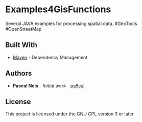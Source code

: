 # Examples4GisFunctions

Several JAVA examples for processing spatial data. #GeoTools #OpenStreetMap


## Built With

* [Maven](https://maven.apache.org/) - Dependency Management

## Authors

* **Pascal Neis** - *Initial work* - [pa5cal](https://github.com/pa5cal)

## License

This project is licensed under the GNU GPL version 3 or later.
